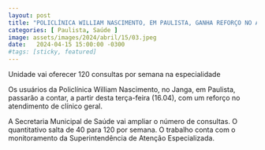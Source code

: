 ```yaml
---
layout: post
title: "POLICLÍNICA WILLIAM NASCIMENTO, EM PAULISTA, GANHA REFORÇO NO ATENDIMENTO DE CLÍNICO GERAL"
categories: [ Paulista, Saúde ]
image: assets/images/2024/abril/15/03.jpeg
date:   2024-04-15 15:00:00 -0300
#tags: [sticky, featured]
---
```

Unidade vai oferecer 120 consultas por semana na especialidade 

Os usuários da Policlínica William Nascimento, no Janga, em Paulista, passarão a contar, a partir desta terça-feira (16.04), com um reforço no atendimento de clínico geral.

A Secretaria Municipal de Saúde vai ampliar o número de consultas. O quantitativo salta de 40 para 120 por semana. O trabalho conta com o monitoramento da Superintendência de Atenção Especializada.